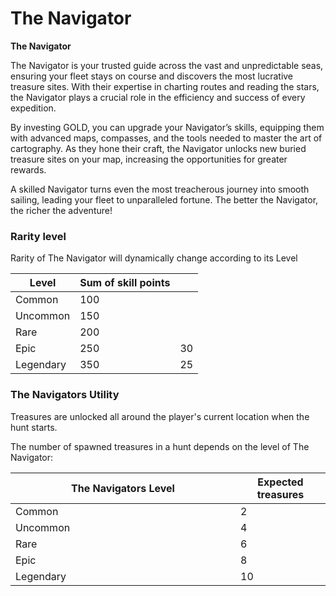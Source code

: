 # The Navigator

**The Navigator**

The Navigator is your trusted guide across the vast and unpredictable seas, ensuring your fleet stays on course and discovers the most lucrative treasure sites. With their expertise in charting routes and reading the stars, the Navigator plays a crucial role in the efficiency and success of every expedition.

By investing GOLD, you can upgrade your Navigator’s skills, equipping them with advanced maps, compasses, and the tools needed to master the art of cartography. As they hone their craft, the Navigator unlocks new buried treasure sites on your map, increasing the opportunities for greater rewards.

A skilled Navigator turns even the most treacherous journey into smooth sailing, leading your fleet to unparalleled fortune. The better the Navigator, the richer the adventure!



### Rarity level

Rarity of The Navigator will dynamically change according to its Level

<table><thead><tr><th>Level</th><th>Sum of skill points</th><th data-hidden></th></tr></thead><tbody><tr><td>Common</td><td>100</td><td></td></tr><tr><td>Uncommon</td><td>150</td><td></td></tr><tr><td>Rare</td><td>200</td><td></td></tr><tr><td>Epic</td><td>250</td><td>30</td></tr><tr><td>Legendary</td><td>350</td><td>25</td></tr></tbody></table>

### The Navigators Utility

Treasures are unlocked all around the player's current location when the hunt starts.

The number of spawned treasures in a hunt depends on the level of The Navigator:

<table><thead><tr><th width="344">The Navigators Level</th><th>Expected treasures</th></tr></thead><tbody><tr><td>Common</td><td>2</td></tr><tr><td>Uncommon</td><td>4</td></tr><tr><td>Rare</td><td>6</td></tr><tr><td>Epic</td><td>8</td></tr><tr><td>Legendary</td><td>10</td></tr></tbody></table>
